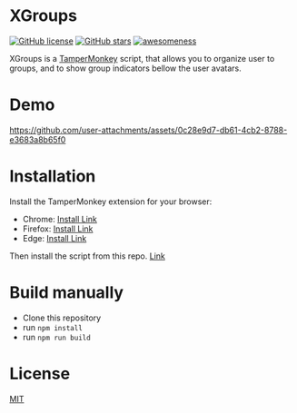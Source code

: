 # XGroups
[![GitHub license](https://img.shields.io/github/license/ArtBIT/xgroups.svg)](https://github.com/ArtBIT/xgroups) [![GitHub stars](https://img.shields.io/github/stars/ArtBIT/xgroups.svg)](https://github.com/ArtBIT/xgroups)  [![awesomeness](https://img.shields.io/badge/awesomeness-maximum-red.svg)](https://github.com/ArtBIT/xgroups)

XGroups is a [TamperMonkey](https://www.tampermonkey.net/) script, that allows you to organize user to groups, and to show group indicators bellow the user avatars.

# Demo
https://github.com/user-attachments/assets/0c28e9d7-db61-4cb2-8788-e3683a8b65f0

# Installation
Install the TamperMonkey extension for your browser:
 - Chrome: [Install Link](https://chrome.google.com/webstore/detail/tampermonkey/dhdgffkkebhmkfjojejmpbldmpobfkfo?hl=en)
 - Firefox: [Install Link](https://addons.mozilla.org/en-US/firefox/addon/tampermonkey/)
 - Edge: [Install Link](https://microsoftedge.microsoft.com/addons/detail/tampermonkey/iikmkjmpaadaobahmlepeloendndfphd)

Then install the script from this repo.
[Link](https://github.com/artbit/xgroups/raw/master/dist/xgroups.userscript.js)

# Build manually
 - Clone this repository
 - run `npm install`
 - run `npm run build`

# License

[MIT](LICENSE.md)




